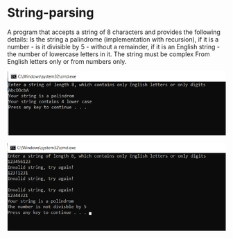 # String-parsing
A program that accepts a string of 8 characters and provides the following details: Is the string a palindrome (implementation with recursion), if it is a number - is it divisible by 5 - without a remainder, if it is an English string - the number of lowercase letters in it. The string must be complex From English letters only or from numbers only.

![such as running of program 1](https://github.com/NavaSasson/String-parsing/blob/main/such%20as%20running1.png)

![such as running of program 2](https://github.com/NavaSasson/String-parsing/blob/main/such%20as%20running2.png)
